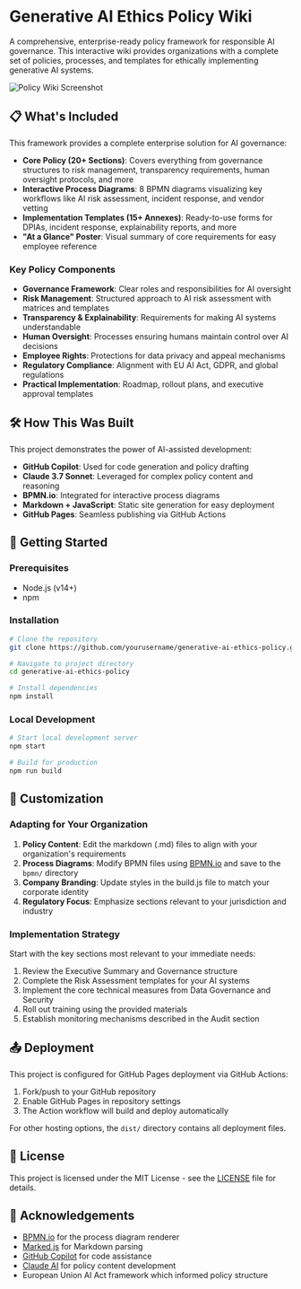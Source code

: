 # Generative AI Ethics Policy Wiki

A comprehensive, enterprise-ready policy framework for responsible AI governance. This interactive wiki provides organizations with a complete set of policies, processes, and templates for ethically implementing generative AI systems.

![Policy Wiki Screenshot](assets/policy-screenshot.png)

## 📋 What's Included

This framework provides a complete enterprise solution for AI governance:

- **Core Policy (20+ Sections)**: Covers everything from governance structures to risk management, transparency requirements, human oversight protocols, and more
- **Interactive Process Diagrams**: 8 BPMN diagrams visualizing key workflows like AI risk assessment, incident response, and vendor vetting
- **Implementation Templates (15+ Annexes)**: Ready-to-use forms for DPIAs, incident response, explainability reports, and more
- **"At a Glance" Poster**: Visual summary of core requirements for easy employee reference

### Key Policy Components

- **Governance Framework**: Clear roles and responsibilities for AI oversight
- **Risk Management**: Structured approach to AI risk assessment with matrices and templates
- **Transparency & Explainability**: Requirements for making AI systems understandable
- **Human Oversight**: Processes ensuring humans maintain control over AI decisions
- **Employee Rights**: Protections for data privacy and appeal mechanisms
- **Regulatory Compliance**: Alignment with EU AI Act, GDPR, and global regulations
- **Practical Implementation**: Roadmap, rollout plans, and executive approval templates

## 🛠️ How This Was Built

This project demonstrates the power of AI-assisted development:

- **GitHub Copilot**: Used for code generation and policy drafting
- **Claude 3.7 Sonnet**: Leveraged for complex policy content and reasoning
- **BPMN.io**: Integrated for interactive process diagrams
- **Markdown + JavaScript**: Static site generation for easy deployment
- **GitHub Pages**: Seamless publishing via GitHub Actions

## 🚀 Getting Started

### Prerequisites

- Node.js (v14+)
- npm

### Installation

```bash
# Clone the repository
git clone https://github.com/yourusername/generative-ai-ethics-policy.git

# Navigate to project directory
cd generative-ai-ethics-policy

# Install dependencies
npm install
```

### Local Development

```bash
# Start local development server
npm start

# Build for production
npm run build
```

## 🔧 Customization

### Adapting for Your Organization

1. **Policy Content**: Edit the markdown (.md) files to align with your organization's requirements
2. **Process Diagrams**: Modify BPMN files using [BPMN.io](https://bpmn.io/toolkit/bpmn-js/) and save to the `bpmn/` directory
3. **Company Branding**: Update styles in the build.js file to match your corporate identity
4. **Regulatory Focus**: Emphasize sections relevant to your jurisdiction and industry

### Implementation Strategy

Start with the key sections most relevant to your immediate needs:

1. Review the Executive Summary and Governance structure
2. Complete the Risk Assessment templates for your AI systems
3. Implement the core technical measures from Data Governance and Security
4. Roll out training using the provided materials
5. Establish monitoring mechanisms described in the Audit section

## 📤 Deployment

This project is configured for GitHub Pages deployment via GitHub Actions:

1. Fork/push to your GitHub repository
2. Enable GitHub Pages in repository settings
3. The Action workflow will build and deploy automatically

For other hosting options, the `dist/` directory contains all deployment files.

## 📄 License

This project is licensed under the MIT License - see the [LICENSE](LICENSE) file for details.

## 🙏 Acknowledgements

- [BPMN.io](https://bpmn.io/) for the process diagram renderer
- [Marked.js](https://marked.js.org/) for Markdown parsing
- [GitHub Copilot](https://github.com/features/copilot) for code assistance
- [Claude AI](https://claude.ai) for policy content development
- European Union AI Act framework which informed policy structure

